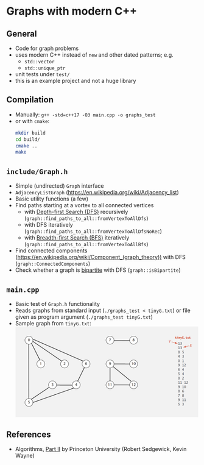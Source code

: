 # Graphs with modern C++

## General
- Code for graph problems
- uses modern C++ instead of `new` and other dated patterns; e.g.
  - `std::vector`
  - `std::unique_ptr`
- unit tests under `test/`
- this is an example project and not a huge library

## Compilation
- Manually: `g++ -std=c++17 -O3 main.cpp -o graphs_test`
- or with `cmake`:
  ```bash
  mkdir build
  cd build/
  cmake ..
  make
  ```

## `include/Graph.h`
- Simple (undirected) `Graph` interface
- `AdjacencyListGraph` (https://en.wikipedia.org/wiki/Adjacency_list)
- Basic utility functions (a few)
- Find paths starting at a vortex to all connected vertices
  - with [Depth-first Search (DFS)](https://en.wikipedia.org/wiki/Depth-first_search) recursively (`graph::find_paths_to_all::fromVertexToAllDfs`)
  - with DFS iteratively (`graph::find_paths_to_all::fromVertexToAllDfsNoRec`)
  - with [Breadth-first Search (BFS)](https://en.wikipedia.org/wiki/Breadth-first_search) iteratively (`graph::find_paths_to_all::fromVertexToAllBfs`)
- Find connected components (https://en.wikipedia.org/wiki/Component_(graph_theory)) with DFS (`graph::ConnectedComponents`)
- Check whether a graph is [bipartite](https://en.wikipedia.org/wiki/Bipartite_graph) with DFS (`graph::isBipartite`)

## `main.cpp`
- Basic test of `Graph.h` functionality
- Reads graphs from standard input (`./graphs_test < tinyG.txt`) or file given as program argument (`./graphs_test tinyG.txt`) 
- Sample graph from `tinyG.txt`:
  ![](picTinyG.png)

## References
- Algorithms, [Part II](https://www.coursera.org/learn/algorithms-part2/home/welcome) by Princeton University (Robert Sedgewick, Kevin Wayne)